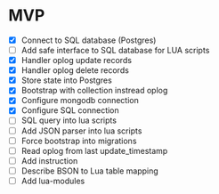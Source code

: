 # MVP

- [X] Connect to SQL database (Postgres)
- [ ] Add safe interface to SQL database for LUA scripts
- [X] Handler oplog update records
- [X] Handler oplog delete records
- [X] Store state into Postgres
- [X] Bootstrap with collection instread oplog
- [X] Configure mongodb connection
- [X] Configure SQL connection
- [ ] SQL query into lua scripts
- [ ] Add JSON parser into lua scripts
- [ ] Force bootstrap into migrations
- [ ] Read oplog from last update_timestamp
- [ ] Add instruction
- [ ] Describe BSON to Lua table mapping
- [ ] Add lua-modules
